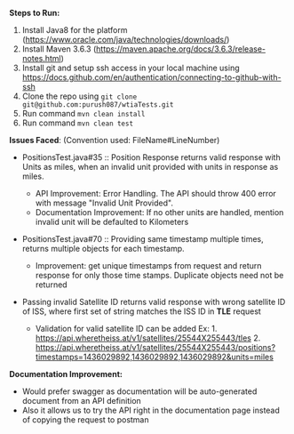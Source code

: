 **Steps to Run:**
1. Install Java8 for the platform (https://www.oracle.com/java/technologies/downloads/)
2. Install Maven 3.6.3 (https://maven.apache.org/docs/3.6.3/release-notes.html)
3. Install git and setup ssh access in your local machine using https://docs.github.com/en/authentication/connecting-to-github-with-ssh
4. Clone the repo using `git clone git@github.com:purush087/wtiaTests.git`
5. Run command `mvn clean install`
6. Run command `mvn clean test`

**Issues Faced**: (Convention used: FileName#LineNumber)
* PositionsTest.java#35 :: Position Response returns valid response with Units as miles, when an invalid unit provided with units in response as miles.
    * API Improvement: Error Handling. The API should throw 400 error with message "Invalid Unit Provided".
    * Documentation Improvement: If no other units are handled, mention invalid unit will be defaulted to Kilometers
  
* PositionsTest.java#70 :: Providing same timestamp multiple times, returns multiple objects for each timestamp.
    * Improvement: get unique timestamps from request and return response for only those time stamps. Duplicate objects need not be returned
  
* Passing invalid Satellite ID returns valid response with wrong satellite ID of ISS, where first set of string matches the ISS ID in **TLE** request
    * Validation for valid satellite ID can be added
  Ex: 1. https://api.wheretheiss.at/v1/satellites/25544X255443/tles
      2. https://api.wheretheiss.at/v1/satellites/25544X255443/positions?timestamps=1436029892,1436029892,1436029892&units=miles
  

**Documentation Improvement:**

* Would prefer swagger as documentation will be auto-generated document from an API definition
* Also it allows us to try the API right in the documentation page instead of copying the request to postman
